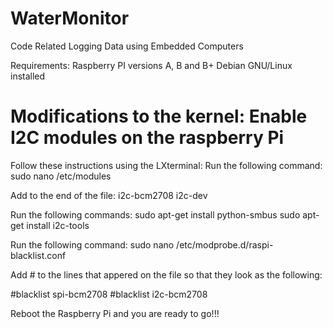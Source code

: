 WaterMonitor
============

Code Related Logging Data using Embedded Computers

Requirements:
Raspberry PI versions A, B and B+
Debian GNU/Linux installed

Modifications to the kernel:
Enable I2C modules on the raspberry Pi
=======================================
Follow these instructions using the LXterminal:
Run the following command:
sudo nano /etc/modules

Add to the end of the file:
i2c-bcm2708
i2c-dev


Run the following commands:
sudo apt-get install python-smbus
sudo apt-get install i2c-tools

Run the following command:
sudo nano /etc/modprobe.d/raspi-blacklist.conf

Add # to the lines that appered on the file so that they look as the following:

#blacklist spi-bcm2708
#blacklist i2c-bcm2708

Reboot the Raspberry Pi and you are ready to go!!!


